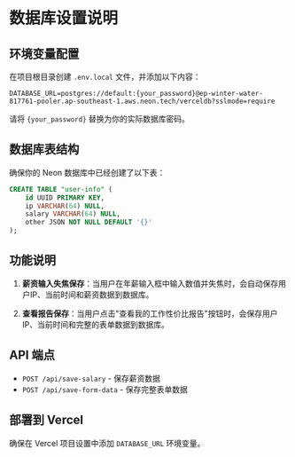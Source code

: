 # 数据库设置说明

## 环境变量配置

在项目根目录创建 `.env.local` 文件，并添加以下内容：

```
DATABASE_URL=postgres://default:{your_password}@ep-winter-water-817761-pooler.ap-southeast-1.aws.neon.tech/verceldb?sslmode=require
```

请将 `{your_password}` 替换为你的实际数据库密码。

## 数据库表结构

确保你的 Neon 数据库中已经创建了以下表：

```sql
CREATE TABLE "user-info" (
    id UUID PRIMARY KEY,
    ip VARCHAR(64) NULL,
    salary VARCHAR(64) NULL,
    other JSON NOT NULL DEFAULT '{}'
);
```

## 功能说明

1. **薪资输入失焦保存**：当用户在年薪输入框中输入数值并失焦时，会自动保存用户IP、当前时间和薪资数据到数据库。

2. **查看报告保存**：当用户点击"查看我的工作性价比报告"按钮时，会保存用户IP、当前时间和完整的表单数据到数据库。

## API 端点

- `POST /api/save-salary` - 保存薪资数据
- `POST /api/save-form-data` - 保存完整表单数据

## 部署到 Vercel

确保在 Vercel 项目设置中添加 `DATABASE_URL` 环境变量。 